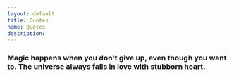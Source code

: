 ```yaml
---
layout: default
title: Quotes
name: Quotes
description:
---
```

###     Magic happens when you don't give up, even though you want to. The universe always falls in love with stubborn heart.

